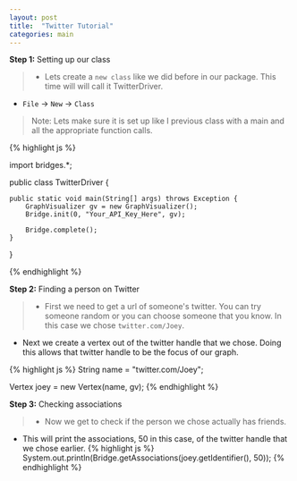 ```yaml
---
layout: post
title:  "Twitter Tutorial"
categories: main
---
```


**Step 1:** Setting up our class

> * Lets create a `new class` like we did before in our package. This time will will call it TwitterDriver.
* `File` -> `New` -> `Class`

> Note: Lets make sure it is set up like I previous class with a main and all the appropriate function calls.

{% highlight js  %}

import bridges.*;

public class TwitterDriver {

	public static void main(String[] args) throws Exception {
		GraphVisualizer gv = new GraphVisualizer();
		Bridge.init(0, "Your_API_Key_Here", gv);
		
		Bridge.complete();
	}
}

{% endhighlight %}

**Step 2:** Finding a person on Twitter

> * First we need to get a url of someone's twitter. You can try someone random or you can choose someone that you know. In this case we chose `twitter.com/Joey`.
* Next we create a vertex out of the twitter handle that we chose. Doing this allows that twitter handle to be the focus of our graph.

{% highlight js  %}
String name = "twitter.com/Joey";
		 
Vertex joey = new Vertex(name, gv);
{% endhighlight %}

**Step 3:** Checking associations

> * Now we get to check if the person we chose actually has friends.
* This will print the associations, 50 in this case, of the twitter handle that we chose earlier.
{% highlight js  %}
System.out.println(Bridge.getAssociations(joey.getIdentifier(), 50));
{% endhighlight %}

